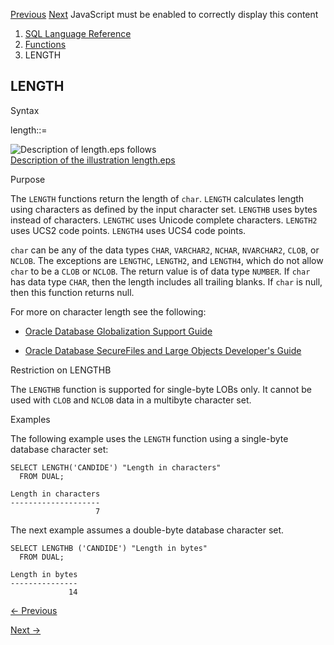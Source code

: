 [Previous](LEAST.md) [Next](LISTAGG.md) JavaScript must be enabled to
correctly display this content

  1. [SQL Language Reference ](index.md)
  2. [Functions](Functions.md)
  3. LENGTH 

## LENGTH

Syntax

length::=

![Description of length.eps
follows](https://docs.oracle.com/en/database/oracle/oracle-database/23/sqlrf/img/length.gif)  
[Description of the illustration length.eps](img_text/length.md)

Purpose

The `LENGTH` functions return the length of `char`. `LENGTH` calculates length
using characters as defined by the input character set. `LENGTHB` uses bytes
instead of characters. `LENGTHC` uses Unicode complete characters. `LENGTH2`
uses UCS2 code points. `LENGTH4` uses UCS4 code points.

`char` can be any of the data types `CHAR`, `VARCHAR2`, `NCHAR`, `NVARCHAR2`,
`CLOB`, or `NCLOB`. The exceptions are `LENGTHC`, `LENGTH2`, and `LENGTH4`,
which do not allow `char` to be a `CLOB` or `NCLOB`. The return value is of
data type `NUMBER`. If `char` has data type `CHAR`, then the length includes
all trailing blanks. If `char` is null, then this function returns null.

For more on character length see the following:

  * [Oracle Database Globalization Support Guide](/pls/topic/lookup?ctx=en/database/oracle/oracle-database/23/sqlrf&id=NLSPG435)

  * [Oracle Database SecureFiles and Large Objects Developer's Guide](/pls/topic/lookup?ctx=en/database/oracle/oracle-database/23/sqlrf&id=ADLOB45586)

Restriction on LENGTHB

The `LENGTHB` function is supported for single-byte LOBs only. It cannot be
used with `CLOB` and `NCLOB` data in a multibyte character set.

Examples

The following example uses the `LENGTH` function using a single-byte database
character set:

    
    
    SELECT LENGTH('CANDIDE') "Length in characters"
      FROM DUAL;
    
    Length in characters
    --------------------
                       7
    

The next example assumes a double-byte database character set.

    
    
    SELECT LENGTHB ('CANDIDE') "Length in bytes"
      FROM DUAL;
     
    Length in bytes
    ---------------
                 14


[← Previous](LEAST.md)

[Next →](LISTAGG.md)
